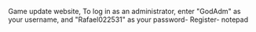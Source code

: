 Game update website, To log in as an administrator, enter "GodAdm" as your username, and "Rafael022531" as your password-
Register-
notepad
